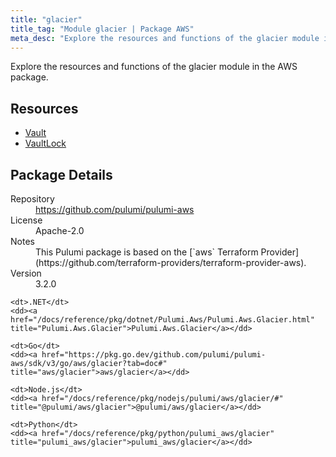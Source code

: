 ```yaml
---
title: "glacier"
title_tag: "Module glacier | Package AWS"
meta_desc: "Explore the resources and functions of the glacier module in the AWS package."
---
```


<!-- WARNING: this file was generated by Pulumi Docs Generator. -->
<!-- Do not edit by hand unless you're certain you know what you are doing! -->

Explore the resources and functions of the glacier module in the AWS package.

<h2 id="resources">Resources</h2>
<ul class="api">
    <li><a href="vault" title="Vault"><span class="symbol resource"></span>Vault</a></li>
    <li><a href="vaultlock" title="VaultLock"><span class="symbol resource"></span>VaultLock</a></li>
</ul>

<h2 id="package-details">Package Details</h2>
<dl class="package-details">
	<dt>Repository</dt>
	<dd><a href="https://github.com/pulumi/pulumi-aws">https://github.com/pulumi/pulumi-aws</a></dd>
	<dt>License</dt>
	<dd>Apache-2.0</dd>
	<dt>Notes</dt>
	<dd>This Pulumi package is based on the [`aws` Terraform Provider](https://github.com/terraform-providers/terraform-provider-aws).</dd>
	<dt>Version</dt>
	<dd>3.2.0</dd>
</dl>



<dl class="tabular">

    <dt>.NET</dt>
    <dd><a href="/docs/reference/pkg/dotnet/Pulumi.Aws/Pulumi.Aws.Glacier.html" title="Pulumi.Aws.Glacier">Pulumi.Aws.Glacier</a></dd>

    <dt>Go</dt>
    <dd><a href="https://pkg.go.dev/github.com/pulumi/pulumi-aws/sdk/v3/go/aws/glacier?tab=doc#" title="aws/glacier">aws/glacier</a></dd>

    <dt>Node.js</dt>
    <dd><a href="/docs/reference/pkg/nodejs/pulumi/aws/glacier/#" title="@pulumi/aws/glacier">@pulumi/aws/glacier</a></dd>

    <dt>Python</dt>
    <dd><a href="/docs/reference/pkg/python/pulumi_aws/glacier" title="pulumi_aws/glacier">pulumi_aws/glacier</a></dd>

</dl>

